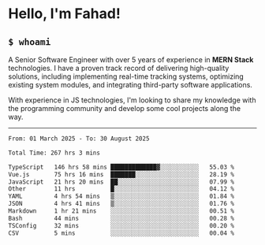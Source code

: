 <h1>Hello, I'm Fahad!</h1>

<h2><code>$ whoami</code></h2>

A Senior Software Engineer with over 5 years of experience in **MERN Stack** technologies. I have a proven track record of delivering high-quality solutions, including implementing real-time tracking systems, optimizing existing system modules, and integrating third-party software applications.

With experience in JS technologies, I'm looking to share my knowledge with the programming community and develop some cool projects along the way.

---

<!--START_SECTION:waka-->

```txt
From: 01 March 2025 - To: 30 August 2025

Total Time: 267 hrs 3 mins

TypeScript   146 hrs 58 mins █████████████▓░░░░░░░░░░░   55.03 %
Vue.js       75 hrs 16 mins  ███████░░░░░░░░░░░░░░░░░░   28.19 %
JavaScript   21 hrs 20 mins  ██░░░░░░░░░░░░░░░░░░░░░░░   07.99 %
Other        11 hrs          █░░░░░░░░░░░░░░░░░░░░░░░░   04.12 %
YAML         4 hrs 54 mins   ▒░░░░░░░░░░░░░░░░░░░░░░░░   01.84 %
JSON         4 hrs 41 mins   ▒░░░░░░░░░░░░░░░░░░░░░░░░   01.76 %
Markdown     1 hr 21 mins    ░░░░░░░░░░░░░░░░░░░░░░░░░   00.51 %
Bash         44 mins         ░░░░░░░░░░░░░░░░░░░░░░░░░   00.28 %
TSConfig     32 mins         ░░░░░░░░░░░░░░░░░░░░░░░░░   00.20 %
CSV          5 mins          ░░░░░░░░░░░░░░░░░░░░░░░░░   00.04 %
```

<!--END_SECTION:waka-->

<!--
**heyFahad/heyFahad** is a ✨ _special_ ✨ repository because its `README.md` (this file) appears on your GitHub profile.

Here are some ideas to get you started:

- 🔭 I’m currently working on ...
- 🌱 I’m currently learning ...
- 👯 I’m looking to collaborate on ...
- 🤔 I’m looking for help with ...
- 💬 Ask me about ...
- 📫 How to reach me: ...
- 😄 Pronouns: ...
- ⚡ Fun fact: ...
-->
